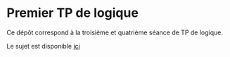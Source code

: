 # Premier TP de logique

Ce dépôt correspond à la troisième et quatrième séance de TP de logique.

Le sujet est disponible
[ici](http://www.thomaspietrzak.com/enseignement/logique/tp3.htm)


